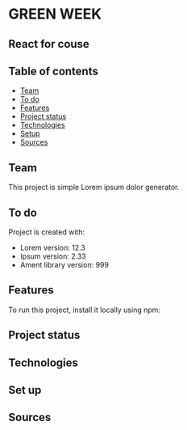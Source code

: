 # GREEN WEEK
## React for couse

## Table of contents
* [Team](#team)
* [To do](#to-do)
* [Features](#features)
* [Project status](#project-status)
* [Technologies](#technologies)
* [Setup](#setup)
* [Sources](#sources)

## Team
This project is simple Lorem ipsum dolor generator.

## To do
Project is created with:
* Lorem version: 12.3
* Ipsum version: 2.33
* Ament library version: 999

## Features
To run this project, install it locally using npm:

## Project status

## Technologies

## Set up

## Sources